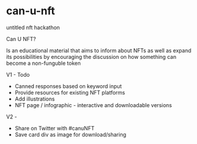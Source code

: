 # can-u-nft
untitled nft hackathon

Can U NFT?

Is an educational material that aims to inform about NFTs as well as expand its possibilities by encouraging the discussion on how something can become a non-funguble token

V1 - Todo
- Canned responses based on keyword input
- Provide resources for existing NFT platforms
- Add illustrations
- NFT page / infographic - interactive and downloadable versions

V2 - 
- Share on Twitter with #canuNFT
- Save card div as image for download/sharing
